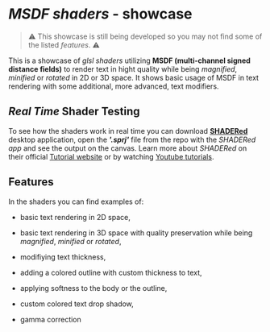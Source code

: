 # *MSDF shaders* - showcase

> ⚠️ This showcase is still being developed so you may not find some of the listed *features*. ⚠️

   This is a showcase of *glsl shaders* utilizing **MSDF (multi-channel signed distance fields)** to render text in hight quality while being *magnified*, *minified* or *rotated* in 2D or 3D space. It shows basic usage of MSDF in text rendering with some additional, more advanced, text modifiers.

## *Real Time* Shader Testing

To see how the shaders work in real time you can download [**SHADERed**](https://github.com/dfranx/SHADERed/releases) desktop application, open the ***'.sprj'*** file from the repo with the *SHADERed app* and see the output on the canvas. Learn more about *SHADERed* on their official [Tutorial website](https://shadered.org/docs/tutorials.html) or by watching [Youtube tutorials](https://www.youtube.com/playlist?list=PLK0EO-cKorzRAEfwHoJFiIldiyiyDR3-2).

## Features

In the shaders you can find examples of:

- basic text rendering in 2D space,

- basic text rendering in 3D space with quality preservation while being *magnified*, *minified* or *rotated*,

- modifiying text thickness,

- adding a colored outline with custom thickness to text,

- applying softness to the body or the outline,

- custom colored text drop shadow, 

- gamma correction
